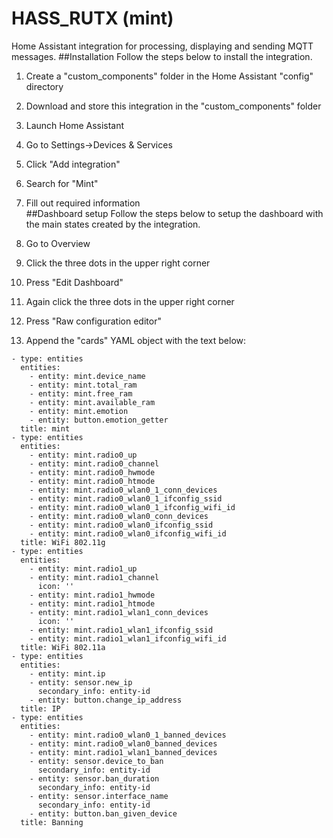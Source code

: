 # HASS_RUTX (mint)
Home Assistant integration for processing, displaying and sending MQTT messages.
##Installation
Follow the steps below to install the integration.  
  
1. Create a "custom_components" folder in the Home Assistant "config" directory  
2. Download and store this integration in the "custom_components" folder  
3. Launch Home Assistant  
4. Go to Settings->Devices & Services  
5. Click "Add integration"  
6. Search for "Mint"  
7. Fill out required information  
##Dashboard setup
Follow the steps below to setup the dashboard with the main states created by the integration.  
  
1. Go to Overview  
2. Click the three dots in the upper right corner  
3. Press "Edit Dashboard"  
4. Again click the three dots in the upper right corner  
5. Press "Raw configuration editor"  
6. Append the "cards" YAML object with the text below:  
```
- type: entities
  entities:
    - entity: mint.device_name
    - entity: mint.total_ram
    - entity: mint.free_ram
    - entity: mint.available_ram
    - entity: mint.emotion
    - entity: button.emotion_getter
  title: mint
- type: entities
  entities:
    - entity: mint.radio0_up
    - entity: mint.radio0_channel
    - entity: mint.radio0_hwmode
    - entity: mint.radio0_htmode
    - entity: mint.radio0_wlan0_1_conn_devices
    - entity: mint.radio0_wlan0_1_ifconfig_ssid
    - entity: mint.radio0_wlan0_1_ifconfig_wifi_id
    - entity: mint.radio0_wlan0_conn_devices
    - entity: mint.radio0_wlan0_ifconfig_ssid
    - entity: mint.radio0_wlan0_ifconfig_wifi_id
  title: WiFi 802.11g
- type: entities
  entities:
    - entity: mint.radio1_up
    - entity: mint.radio1_channel
      icon: ''
    - entity: mint.radio1_hwmode
    - entity: mint.radio1_htmode
    - entity: mint.radio1_wlan1_conn_devices
      icon: ''
    - entity: mint.radio1_wlan1_ifconfig_ssid
    - entity: mint.radio1_wlan1_ifconfig_wifi_id
  title: WiFi 802.11a
- type: entities
  entities:
    - entity: mint.ip
    - entity: sensor.new_ip
      secondary_info: entity-id
    - entity: button.change_ip_address
  title: IP
- type: entities
  entities:
    - entity: mint.radio0_wlan0_1_banned_devices
    - entity: mint.radio0_wlan0_banned_devices
    - entity: mint.radio1_wlan1_banned_devices
    - entity: sensor.device_to_ban
      secondary_info: entity-id
    - entity: sensor.ban_duration
      secondary_info: entity-id
    - entity: sensor.interface_name
      secondary_info: entity-id
    - entity: button.ban_given_device
  title: Banning
```
